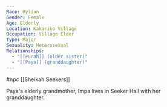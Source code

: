 ```yaml
---
Race: Hylian
Gender: Female
Age: Elderly
Location: Kakariko Village
Occupation: Village Elder
Type: Major
Sexuality: Heterosexual
Relationships:
  - "[[Purah]] (older sister)"
  - "[[Paya]] (granddaughter)"
---
```

#npc [[Sheikah Seekers]]

Paya's elderly grandmother, Impa lives in Seeker Hall with her granddaughter.
